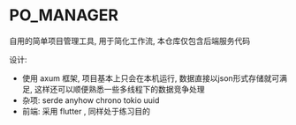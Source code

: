# PO_MANAGER

自用的简单项目管理工具, 用于简化工作流, 本仓库仅包含后端服务代码

设计: 
- 使用 axum 框架, 项目基本上只会在本机运行, 数据直接以json形式存储就可满足, 这样还可以顺便熟悉一些多线程下的数据竞争处理
- 杂项: serde anyhow chrono tokio uuid
- 前端: 采用 flutter , 同样处于练习目的